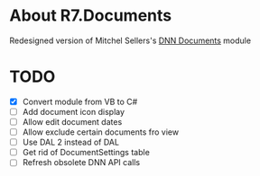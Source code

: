 # About R7.Documents

Redesigned version of Mitchel Sellers's [DNN Documents](dnndocuments.codeplex.com) module

# TODO

- [x] Convert module from VB to C#
- [ ] Add document icon display
- [ ] Allow edit document dates
- [ ] Allow exclude certain documents fro view
- [ ] Use DAL 2 instead of DAL
- [ ] Get rid of DocumentSettings table
- [ ] Refresh obsolete DNN API calls
